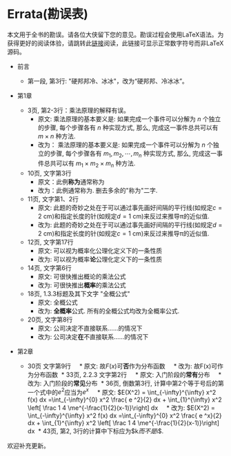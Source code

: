 # Errata(勘误表)

本文用于全书的勘误。请各位大侠留下您的意见。勘误过程会使用LaTeX语法。为获得更好的阅读体验，请跳转此[链接](https://xkdog.github.io/2017-03-23-Errata/)阅读，此链接可显示正常数字符号而非LaTeX源码。


* 前言
   * 第一段, 第3行: "硬邦邦冷、冰冰"，改为“硬邦邦、冷冰冰”。
* 第1章
  * 3页, 第2-3行：乘法原理的解释有误。
     * 原文:  乘法原理的基本要义是:
       如果完成一个事件可以分解为 $n$ 个独立的步骤, 每个步骤各有 $n$ 种实现方式, 
       那么, 完成这一事件总共可以有 $m \times n$ 种方法. 
     * 改为：  乘法原理的基本要义是:
       如果完成一个事件可以分解为 $n$ 个独立的步骤, 每个步骤各有 $m_1, m_2, \cdots, m_n$ 种实现方式, 
       那么, 完成这一事件总共可以有 $m_1 \times m_2 \times m_n$ 种方法. 
  * 10页, 文字第3行
     * 原文：此例**称为**通常称为
     * 改为：此例通常称为. 删去多余的"称为"二字.
  * 11页, 文字第1、2行 
     * 原文: 此题的奇妙之处在于可以通过事先画好间隔的平行线(如规定$c=2$ cm)和指定长度的针(如规定$d=1$ cm)来反过来推导$\uppi$的近似值.
     * 改为: 此题的奇妙之处在于可以通过事先画好间隔的平行线(如规定$d = 2$ cm)和指定长度的针(如规定$c = 1$ cm)来反过来推导$\uppi$的近似值.
  * 12页, 文字第17行
     * 原文: 可以视为概率化公理化定义下的一条性质
     * 改为: 可以视为概率**论**公理化定义下的一条性质
  * 14页, 文字第6行
     * 原文: 可很快推出概论的乘法公式
     * 改为: 可很快推出**概率**的乘法公式
  * 18页, 1.3.3标题及其下文字 "全概公式"
     * 原文: 全概公式
     * 改为: **全概率**公式. 所有的全概公式均改为全概率公式.
  * 20页, 文字第8行
     * 原文: 公司决定不直接联系……的情况下
     * 改为: 公司决定**在**不直接联系……的情况下
 
* 第2章
  * 30页 文字第9行
     * 原文: 故$F(x)$可**否**作为分布函数
     * 改为: 故F(x)可作为分布函数
  * 33页,  2.2.3 文字第2行
     * 原文: 入门阶段的**常有**分布
     * 改为: 入门阶段的**常见**分布
  * 36页, 倒数第3行, 计算中第2个等于号后的第一个式中的$e^2$应当为$e^x$
     * 原文: 	$E(X^2)  = \int_{-\infty}^{\infty} x^2 f(x) dx =\int_{-\infty}^{0} x^2 \frac{ e ^2}{2} dx + \int_{1}^{\infty} x^2 \left[ \frac 1 4 \me^{-\frac{1}{2}(x-1)}\right] dx 
     * 改为: $E(X^2)  = \int_{-\infty}^{\infty} x^2 f(x) dx =\int_{-\infty}^{0} x^2 \frac{ e ^x}{2} dx + \int_{1}^{\infty} x^2 \left[ \frac 1 4 \me^{-\frac{1}{2}(x-1)}\right] dx
  * 43页, 第2, 3行的计算中下标应为$k$而不是$i$.
     
     
欢迎补充更新。
